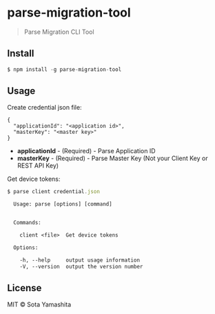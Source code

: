 # parse-migration-tool

> Parse Migration CLI Tool

## Install

```js
$ npm install -g parse-migration-tool
```

## Usage

Create credential json file:

```
{
  "applicationId": "<application id>",
  "masterKey": "<master key>"
}
```

* **applicationId** - (Required) - Parse Application ID
* **masterKey** - (Required) - Parse Master Key (Not your Client Key or REST API Key)

Get device tokens:

```js
$ parse client credential.json
```

```txt
  Usage: parse [options] [command]


  Commands:

    client <file>  Get device tokens

  Options:

    -h, --help     output usage information
    -V, --version  output the version number
```

## License

MIT © Sota Yamashita
